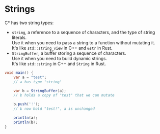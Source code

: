 # Strings

C* has two string types:

- `string`, a reference to a sequence of characters, and the type of string literals.\
  Use it when you need to pass a string to a function without mutating it.\
  It's like `std::string_view` in C++ and `&str` in Rust.
- `StringBuffer`, a buffer storing a sequence of characters.\
  Use it when you need to build dynamic strings.\
  It's like `std::string` in C++ and `String` in Rust.

```cs
void main() {
    var a = "test";
    // a has type 'string'

    var b = StringBuffer(a);
    // b holds a copy of "test" that we can mutate

    b.push('!');
    // b now hold "test!", a is unchanged

    println(a);
    println(b);
}
```
